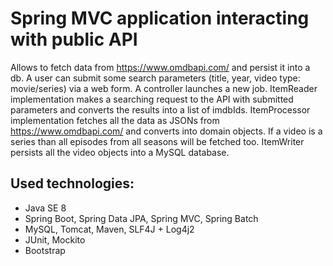 # Spring MVC application interacting with public API
Allows to fetch data from https://www.omdbapi.com/ and persist it into a db.
A user can submit some search parameters (title, year, video type: movie/series) via a web form. A controller launches a new job. ItemReader
implementation makes a searching request to the API with submitted parameters and converts the results into a list of imdbIds. ItemProcessor 
implementation fetches all the data as JSONs from https://www.omdbapi.com/ and converts into domain objects. If a video is a series than all
episodes from all seasons will be fetched too. ItemWriter persists all the video objects into a MySQL database.
## Used technologies:
* Java SE 8
* Spring Boot, Spring Data JPA, Spring MVC, Spring Batch
* MySQL, Tomcat, Maven, SLF4J + Log4j2
* JUnit, Mockito
* Bootstrap
